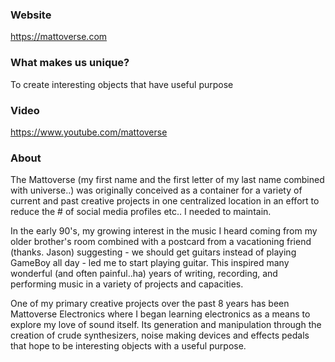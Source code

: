 ### Website
https://mattoverse.com

### What makes us unique?
To create interesting objects that have useful purpose

### Video
https://www.youtube.com/mattoverse

### About 
The Mattoverse (my first name and the first letter of my last name combined with universe..) was originally conceived as a container for a variety of current and past creative projects in one centralized location in an effort to reduce the # of social media profiles etc.. I needed to maintain.

In the early 90's, my growing interest in the music I heard coming from my older brother's room combined with a postcard from a vacationing friend (thanks. Jason) suggesting - we should get guitars instead of playing GameBoy all day - led me to start playing guitar. This inspired many wonderful (and often painful..ha) years of writing, recording, and performing music in a variety of projects and capacities. 

One of my primary creative projects over the past 8 years has been Mattoverse Electronics where I began learning electronics as a means to explore my love of sound itself. Its generation and manipulation through the creation of crude synthesizers, noise making devices and effects pedals that hope to be interesting objects with a useful purpose. 
